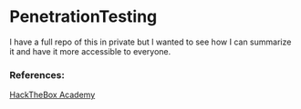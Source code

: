 # PenetrationTesting
I have a full repo of this in private but I wanted to see how I can summarize it and have it more accessible to everyone.

### References:
[HackTheBox Academy](https://academy.hackthebox.com)

